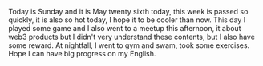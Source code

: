Today is Sunday and it is May twenty sixth today, this week is passed so quickly, it is also so hot today, I hope it to be cooler than now. This day I played some game and I also went to a meetup this afternoon, it about web3 products but I didn't very understand these contents, but I also have some reward. At nightfall, I went to gym and swam, took some exercises. Hope I can have big progress on my English.
